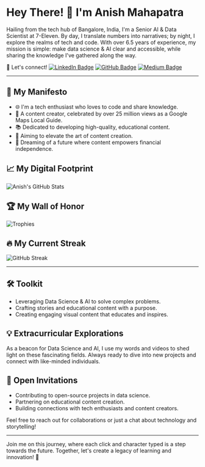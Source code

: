 # Hey There! 🌟 I'm Anish Mahapatra

Hailing from the tech hub of Bangalore, India, I'm a Senior AI & Data Scientist at 7-Eleven. By day, I translate numbers into narratives; by night, I explore the realms of tech and code. With over 6.5 years of experience, my mission is simple: make data science & AI clear and accessible, while sharing the knowledge I've gathered along the way.

🔗 Let's connect!
[![LinkedIn Badge](https://img.shields.io/badge/-Anish_Mahapatra-blue?style=flat&logo=Linkedin&logoColor=white)](https://www.linkedin.com/in/anishmahapatra/)
[![GitHub Badge](https://img.shields.io/badge/-anishmahapatra-181717?style=flat&logo=GitHub&logoColor=white)](https://github.com/anishmahapatra)
[![Medium Badge](https://img.shields.io/badge/-Anish_Mahapatra-black?style=flat&logo=Medium&logoColor=white)](https://anishmahapatra.medium.com/)

---

## 🚀 My Manifesto
- 🌐 I'm a tech enthusiast who loves to code and share knowledge.
- 🎥 A content creator, celebrated by over 25 million views as a Google Maps Local Guide.
- 📚 Dedicated to developing high-quality, educational content.
- 🎯 Aiming to elevate the art of content creation.
- 🌟 Dreaming of a future where content empowers financial independence.

## 📈 My Digital Footprint
![Anish's GitHub Stats](https://github-readme-stats.vercel.app/api?username=anishmahapatra&show_icons=true&theme=dark)

## 🏆 My Wall of Honor
![Trophies](https://github-profile-trophy.vercel.app/?username=anishmahapatra&theme=onedark)

## 🔥 My Current Streak
![GitHub Streak](https://github-readme-streak-stats.herokuapp.com/?user=anishmahapatra)

---

## 🛠 Toolkit
- Leveraging Data Science & AI to solve complex problems.
- Crafting stories and educational content with a purpose.
- Creating engaging visual content that educates and inspires.

## 💡 Extracurricular Explorations
As a beacon for Data Science and AI, I use my words and videos to shed light on these fascinating fields. Always ready to dive into new projects and connect with like-minded individuals.

## 📝 Open Invitations
- Contributing to open-source projects in data science.
- Partnering on educational content creation.
- Building connections with tech enthusiasts and content creators.

Feel free to reach out for collaborations or just a chat about technology and storytelling!

---

Join me on this journey, where each click and character typed is a step towards the future. Together, let's create a legacy of learning and innovation! 🚀
